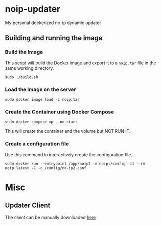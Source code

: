 # noip-updater
My personal dockerized no-ip dynamic updater

## Building and running the image

### Build the Image

This script will build the Docker Image and export it to a `noip.tar` file in the same working directory.

`sudo ./build.sh`

### Load the Image on the server

`sudo docker image load -i noip.tar`

### Create the Container using Docker Compose

`sudo docker compose up --no-start`

This will create the container and the volume but NOT RUN IT.

### Create a configuration file

Use this command to interactively create the configuration file.

`sudo docker run --entrypoint /app/noip2 -v noip:/config -it --rm noip:latest -C -c /config/no-ip2.conf`

# Misc

## Updater Client

The client can be manually downloaded [here](https://my.noip.com/dynamic-dns/duc)
